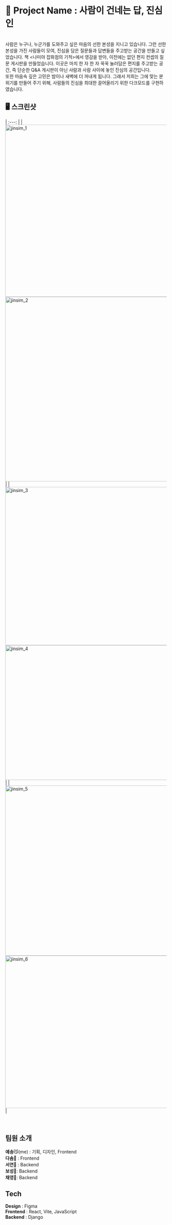 # 💌 Project Name : 사람이 건네는 답, **진심인**
<br>
사람은 누구나, 누군가를 도와주고 싶은 마음의 선한 본성을 지니고 있습니다.
그런 선한 본성을 가진 사람들이 모여, 진심을 담은 질문들과 답변들을 주고받는 공간을 만들고 싶었습니다.
책 <나미야 잡화점의 기적>에서 영감을 받아, 이전에는 없던 편지 컨셉의 질문 게시판을 만들었습니다.
이곳은 마치 한 자 한 자 꾹꾹 눌러담은 편지를 주고받는 공간, 즉 단순한 Q&A 게시판이 아닌 사람과 사람 사이에 놓인 진심의 공간입니다.
<br>
또한 마음속 깊은 고민은 밤이나 새벽에 더 꺼내게 됩니다.
그래서 저희는 그에 맞는 분위기를 만들어 주기 위해, 사람들의 진심을 최대한 끌어올리기 위한 다크모드를 구현하였습니다.

## 🖥️ 스크린샷
| :---: |
| <img width="600" height="535" alt="jinsim_1" src="https://github.com/user-attachments/assets/38c64ebb-de24-4597-950c-d32db186dd6a"> <img width="600" height="574" alt="jinsim_2" src="https://github.com/user-attachments/assets/717e5bce-9933-474f-9afc-6138b4bddb65"> |
| <img width="600" height="492" alt="jinsim_3" src="https://github.com/user-attachments/assets/27a6e938-6824-4636-aac1-f870a7caa9a2"> <img width="600" height="419" alt="jinsim_4" src="https://github.com/user-attachments/assets/bd2b8d48-b0e7-4b0c-8801-bc12b2146a98"> |
| <img width="600" height="529" alt="jinsim_5" src="https://github.com/user-attachments/assets/1b711586-c6de-4c36-9230-4ab5d1264421"> <img width="600" height="474" alt="jinsim_6" src="https://github.com/user-attachments/assets/c324de97-1643-407a-93c4-3031300e0da3"> |

<br>

## 팀원 소개

**예송**😼(me) : 기획, 디자인, Frontend<br>
**다솜**🐰 : Frontend<br>
**서연**🙊 : Backend<br>
**보성**🐻: Backend<br>
**채영**🐼: Backend<br>

## Tech
**Design** : Figma<br>
**Frontend** : React, Vite, JavaScript<br>
**Backend** : Django<br>
